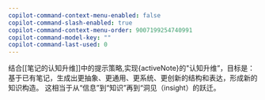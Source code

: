 ```yaml
---
copilot-command-context-menu-enabled: false
copilot-command-slash-enabled: true
copilot-command-context-menu-order: 9007199254740991
copilot-command-model-key: ""
copilot-command-last-used: 0
---
```

结合[[笔记的认知升维]]中的提示策略,实现{activeNote}的"认知升维”，目标是：
基于已有笔记，生成出更抽象、更通用、更系统、更创新的结构和表达，形成新的知识构造。
这相当于从“信息”到“知识”再到“洞见（insight）的跃迁。  

